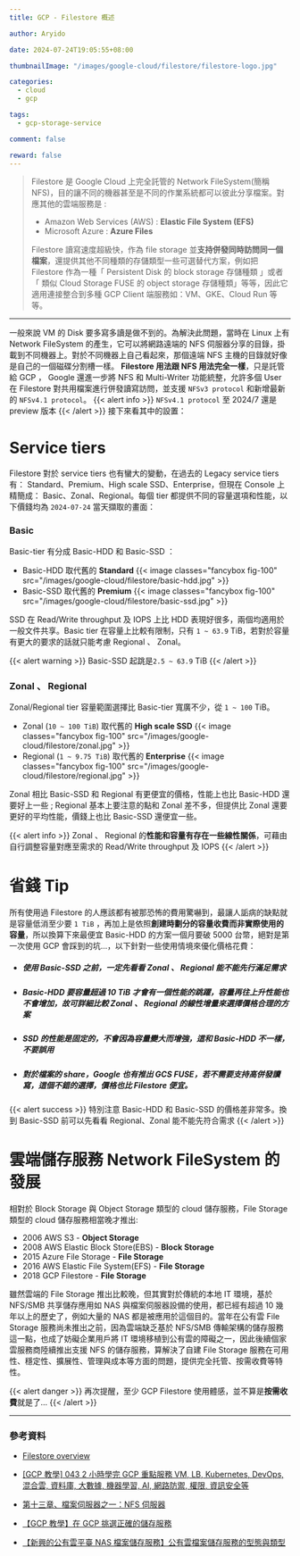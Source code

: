 ```yaml
---
title: GCP - Filestore 概述

author: Aryido

date: 2024-07-24T19:05:55+08:00

thumbnailImage: "/images/google-cloud/filestore/filestore-logo.jpg"

categories:
  - cloud
  - gcp

tags:
  - gcp-storage-service

comment: false

reward: false
---
```


<!--BODY-->

> Filestore 是 Google Cloud 上完全託管的 Network FileSystem(簡稱 NFS)，目的讓不同的機器甚至是不同的作業系統都可以彼此分享檔案。對應其他的雲端服務是 :
>
> - Amazon Web Services (AWS) : **Elastic File System (EFS)**
> - Microsoft Azure : **Azure Files**
>
> Filestore 讀寫速度超級快，作為 file storage 並**支持併發同時訪問同一個檔案**，還提供其他不同種類的存儲類型一些可選替代方案，例如把 Filestore 作為一種「 Persistent Disk 的 block storage 存儲種類 」或者「 類似 Cloud Storage FUSE 的 object storage 存儲種類」等等，因此它適用連接整合到多種 GCP Client 端服務如：VM、GKE、Cloud Run 等等。

<!--more-->

---

一般來說 VM 的 Disk 要多寫多讀是做不到的。為解決此問題，當時在 Linux 上有 Network FileSystem 的產生，它可以將網路遠端的 NFS 伺服器分享的目錄，掛載到不同機器上。對於不同機器上自己看起來，那個遠端 NFS 主機的目錄就好像是自己的一個磁碟分割槽一樣。 **Filestore 用法跟 NFS 用法完全一樣**，只是託管給 GCP ， Google 還進一步將 NFS 和 Multi-Writer 功能統整，允許多個 User 在 Filestore 對共用檔案進行併發讀寫訪問，並支援 `NFSv3 protocol` 和新增最新的 `NFSv4.1 protocol`。
{{< alert info >}}
`NFSv4.1 protocol` 至 2024/7 還是 preview 版本
{{< /alert >}}
接下來看其中的設置：

# Service tiers

Filestore 對於 service tiers 也有蠻大的變動，在過去的 Legacy service tiers 有： Standard、Premium、High scale SSD、Enterprise，但現在 Console 上精簡成： Basic、Zonal、Regional。每個 tier 都提供不同的容量選項和性能，以下價錢均為 `2024-07-24` 當天擷取的畫面：

### Basic

Basic-tier 有分成 Basic-HDD 和 Basic-SSD ：

- Basic-HDD 取代舊的 **Standard**
  {{< image classes="fancybox fig-100" src="/images/google-cloud/filestore/basic-hdd.jpg" >}}
- Basic-SSD 取代舊的 **Premium**
  {{< image classes="fancybox fig-100" src="/images/google-cloud/filestore/basic-ssd.jpg" >}}

SSD 在 Read/Write throughput 及 IOPS 上比 HDD 表現好很多，兩個均適用於一般文件共享。Basic tier 在容量上比較有限制，只有 `1 ~ 63.9` TiB，若對於容量有更大的要求的話就只能考慮 Regional 、 Zonal。

{{< alert warning >}}
Basic-SSD 起跳是`2.5 ~ 63.9` TiB
{{< /alert >}}

### Zonal 、 Regional

Zonal/Regional tier 容量範圍選擇比 Basic-tier 寬廣不少，從 `1 ~ 100` TiB。

- Zonal (`10 ~ 100 TiB`) 取代舊的 **High scale SSD**
  {{< image classes="fancybox fig-100" src="/images/google-cloud/filestore/zonal.jpg" >}}
- Regional (`1 ~ 9.75 TiB`) 取代舊的 **Enterprise**
  {{< image classes="fancybox fig-100" src="/images/google-cloud/filestore/regional.jpg" >}}

Zonal 相比 Basic-SSD 和 Regional 有更便宜的價格，性能上也比 Basic-HDD 還要好上一些 ; Regional 基本上要注意的點和 Zonal 差不多，但提供比 Zonal 還要更好的平均性能，價錢上也比 Basic-SSD 還便宜一些。

{{< alert info >}}
Zonal 、 Regional 的**性能和容量有存在一些線性關係**，可藉由自行調整容量對應至需求的 Read/Write throughput 及 IOPS
{{< /alert >}}

# 省錢 Tip

所有使用過 Filestore 的人應該都有被那恐怖的費用驚嚇到，最讓人詬病的缺點就是容量低消至少要 `1 TiB` ，再加上是依照**創建時劃分的容量收費而非實際使用的容量**，所以換算下來最便宜 Basic-HDD 的方案一個月要破 5000 台幣，絕對是第一次使用 GCP 會踩到的坑...，以下針對一些使用情境來優化價格花費：

- ##### 使用 Basic-SSD 之前，一定先看看 Zonal 、 Regional 能不能先行滿足需求

- ##### Basic-HDD 要容量超過 10 TiB 才會有一個性能的跳躍，容量再往上升性能也不會增加，故可詳細比較 Zonal 、 Regional 的線性增量來選擇價格合理的方案

- ##### SSD 的性能是固定的，不會因為容量變大而增強，這和 Basic-HDD 不一樣，不要誤用

- ##### 對於檔案的 share，Google 也有推出 GCS FUSE，若不需要支持高併發讀寫，這個不錯的選擇，價格也比 Filestore 便宜。

{{< alert success >}}
特別注意 Basic-HDD 和 Basic-SSD 的價格差非常多。換到 Basic-SSD 前可以先看看 Regional、Zonal 能不能先符合需求
{{< /alert >}}

# 雲端儲存服務 Network FileSystem 的發展

相對於 Block Storage 與 Object Storage 類型的 cloud 儲存服務，File Storage 類型的 cloud 儲存服務相當晚才推出:

- 2006 AWS S3 - **Object Storage**
- 2008 AWS Elastic Block Store(EBS) - **Block Storage**
- 2015 Azure File Storage - **File Storage**
- 2016 AWS Elastic File System(EFS) - **File Storage**
- 2018 GCP Filestore - **File Storage**

雖然雲端的 File Storage 推出比較晚，但其實對於傳統的本地 IT 環境，基於 NFS/SMB 共享儲存應用如 NAS 與檔案伺服器設備的使用，都已經有超過 10 幾年以上的歷史了，例如大量的 NAS 都是被應用於這個目的。當年在公有雲 File Storage 服務尚未推出之前，因為雲端缺乏基於 NFS/SMB 傳輸架構的儲存服務這一點，也成了妨礙企業用戶將 IT 環境移植到公有雲的障礙之一，因此後續個家雲服務商陸續推出支援 NFS 的儲存服務，算解決了自建 File Storage 服務在可用性、穩定性、擴展性、管理與成本等方面的問題，提供完全托管、按需收費等特性。

{{< alert danger >}}
再次提醒，至少 GCP Filestore 使用體感，並不算是**按需收費**就是了...
{{< /alert >}}

---

### 參考資料

- [Filestore overview ](https://cloud.google.com/filestore/docs/overview)

- [[GCP 教學] 043 2 小時學完 GCP 重點服務 VM, LB, Kubernetes, DevOps, 混合雲, 資料庫, 大數據, 機器學習, AI, 網路防禦, 權限, 資訊安全等](https://www.youtube.com/watch?v=hQE14DX4LHQ&t=134s)

- [第十三章、檔案伺服器之一：NFS 伺服器](https://linux.vbird.org/linux_server/centos6/0330nfs.php)

- [【GCP 教學】在 GCP 挑選正確的儲存服務](https://mile.cloud/zh/resources/blog/google-cloud-platform-block%20storage_710)

- [【新興的公有雲平臺 NAS 檔案儲存服務】公有雲檔案儲存服務的型態與類型](https://www.ithome.com.tw/tech/141356)
